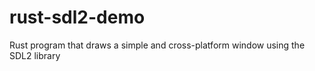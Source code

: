 # rust-sdl2-demo
Rust program that draws a simple and cross-platform window using the SDL2 library 
